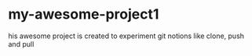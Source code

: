 # my-awesome-project1
his awesome project is created to experiment git notions like clone, push and pull
